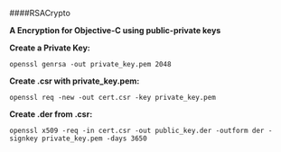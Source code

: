 ####RSACrypto

**A Encryption for Objective-C using public-private keys**

**Create a Private Key:**

```openssl genrsa -out private_key.pem 2048```

**Create .csr  with private_key.pem:**

```openssl req -new -out cert.csr -key private_key.pem```

**Create .der from .csr:**

```openssl x509 -req -in cert.csr -out public_key.der -outform der -signkey private_key.pem -days 3650```